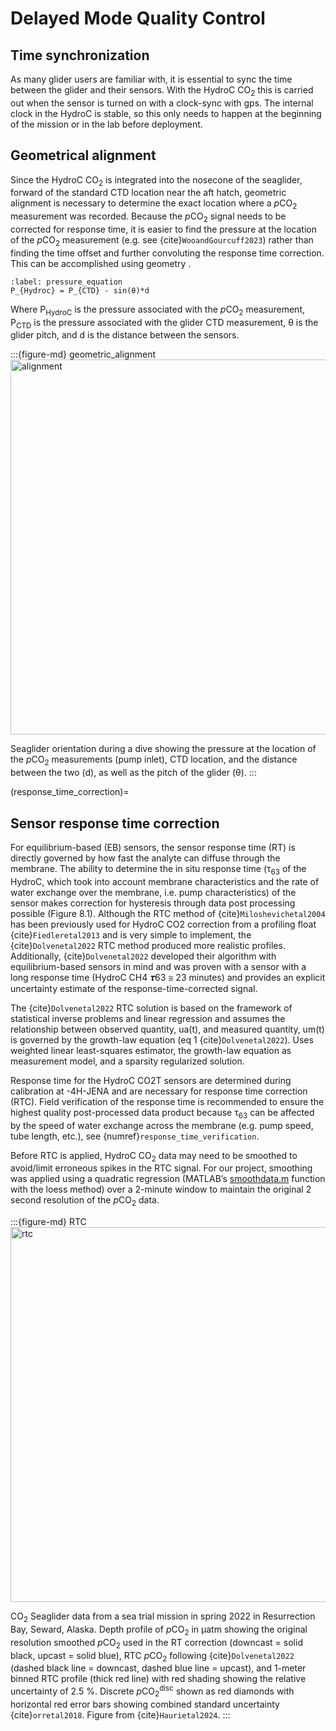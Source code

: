 # Delayed Mode Quality Control

## Time synchronization

As many glider users are familiar with, it is essential to sync the time between the glider and their sensors. With the HydroC CO<sub>2</sub> this is carried out when the sensor is turned on with a clock-sync with gps. The internal clock in the HydroC is stable, so this only needs to happen at the beginning of the mission or in the lab before deployment.

## Geometrical alignment

Since the HydroC CO<sub>2</sub> is integrated into the nosecone of the seaglider, forward of the standard CTD location near the aft hatch, geometric alignment is necessary to determine the exact location where a *p*CO<sub>2</sub> measurement was recorded. Because the *p*CO<sub>2</sub> signal needs to be corrected for response time, it is easier to find the pressure at the location of the *p*CO<sub>2</sub> measurement (e.g. see {cite}`WooandGourcuff2023`) rather than finding the time offset and further convoluting the response time correction. This can be accomplished using geometry [](pressure_equation).

```{math}
:label: pressure_equation
P_{Hydroc} = P_{CTD} - sin(θ)*d 
```

Where P<sub>HydroC</sub> is the pressure associated with the *p*CO<sub>2</sub> measurement, P<sub>CTD</sub> is the pressure associated with the glider CTD measurement, θ is the glider pitch, and d is the distance between the sensors.

:::{figure-md} geometric_alignment
<img src="/book_files/geometric_alignment.png"  alt="alignment" class="bg-primary mb-1" width="600px">

Seaglider orientation during a dive showing the pressure at the location of the *p*CO<sub>2</sub> measurements (pump inlet), CTD location, and the distance between the two (d), as well as the pitch of the glider (θ).
:::

(response_time_correction)=
## Sensor response time correction

For equilibrium-based (EB) sensors, the sensor response time (RT) is directly governed by how fast the analyte can diffuse through the membrane. The ability to determine the in situ response time (τ<sub>63</sub> of the HydroC, which took into account membrane characteristics and the rate of water exchange over the membrane, i.e. pump characteristics) of the sensor makes correction for hysteresis through data post processing possible (Figure 8.1). Although the RTC method of {cite}`Miloshevichetal2004` has been previously used for HydroC CO2 correction from a profiling float {cite}`Fiedleretal2013` and is very simple to implement, the {cite}`Dolvenetal2022` RTC method produced more realistic profiles. Additionally, {cite}`Dolvenetal2022` developed their algorithm with equilibrium-based sensors in mind and was proven with a sensor with a long response time (HydroC CH4 𝝉63 ≅ 23 minutes) and provides an explicit uncertainty estimate of the response-time-corrected signal.

The {cite}`Dolvenetal2022` RTC solution is based on the framework of statistical inverse problems and linear regression and assumes the relationship between observed quantity, ua(t), and measured quantity, um(t) is governed by the growth-law equation (eq 1 {cite}`Dolvenetal2022`). Uses weighted linear least-squares estimator, the growth-law equation as measurement model, and a sparsity regularized solution.

Response time for the HydroC CO2T sensors are determined during calibration at -4H-JENA and are necessary for response time correction (RTC). Field verification of the response time is recommended to ensure the highest quality post-processed data product because τ<sub>63</sub> can be affected by the speed of water exchange across the membrane (e.g. pump speed, tube length, etc.), see {numref}`response_time_verification`.

Before RTC is applied, HydroC CO<sub>2</sub> data may need to be smoothed to avoid/limit erroneous spikes in the RTC signal. For our project, smoothing was applied using a quadratic regression (MATLAB’s [smoothdata.m](https://www.mathworks.com/help/matlab/ref/smoothdata.html) function with the loess method) over a 2-minute window to maintain the original 2 second resolution of the *p*CO<sub>2</sub> data.

:::{figure-md} RTC
<img src="/book_files/RTCprofile.png"  alt="rtc" class="bg-primary mb-1" width="600px">

CO<sub>2</sub> Seaglider data from a sea trial mission in spring 2022 in Resurrection Bay, Seward, Alaska. Depth profile of *p*CO<sub>2</sub> in μatm showing the original resolution smoothed *p*CO<sub>2</sub> used in the RT correction (downcast = solid black, upcast = solid blue), RTC *p*CO<sub>2</sub> following {cite}`Dolvenetal2022` (dashed black line = downcast, dashed blue line = upcast), and 1-meter binned RTC profile (thick red line) with red shading showing the relative uncertainty of 2.5 %. Discrete *p*CO<sub>2</sub><sup>disc</sup> shown as red diamonds with horizontal red error bars showing combined standard uncertainty {cite}`orretal2018`. Figure from {cite}`Haurietal2024`.
:::


